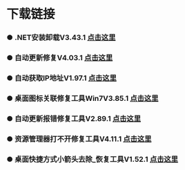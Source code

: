 
# 下载链接
### ● .NET安装卸载V3.43.1 [点击这里](https://pan.quark.cn/s/661a773e5f15)
### ● 自动更新修复V4.03.1 [点击这里](https://pan.quark.cn/s/67f13be61e1d)
### ● 自动获取IP地址V1.97.1 [点击这里](https://pan.quark.cn/s/41061d3513af)
### ● 桌面图标关联修复工具Win7V3.85.1 [点击这里](https://pan.quark.cn/s/0950766a3306)
### ● 自动更新报错修复工具V2.89.1 [点击这里](https://pan.quark.cn/s/612cda47c346)
### ● 资源管理器打不开修复工具V4.11.1 [点击这里](https://pan.quark.cn/s/bed1e1e7109d)
### ● 桌面快捷方式小箭头去除_恢复工具V1.52.1 [点击这里](https://pan.quark.cn/s/28240af51989)
